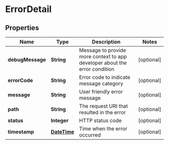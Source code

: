 
# ErrorDetail

## Properties
Name | Type | Description | Notes
------------ | ------------- | ------------- | -------------
**debugMessage** | **String** | Message to provide more context to app developer about the error condition |  [optional]
**errorCode** | **String** | Error code to indicate message category |  [optional]
**message** | **String** | User friendly error message |  [optional]
**path** | **String** | The request URI that resulted in the error |  [optional]
**status** | **Integer** | HTTP status code |  [optional]
**timestamp** | [**DateTime**](DateTime.md) | Time when the error occurred |  [optional]



